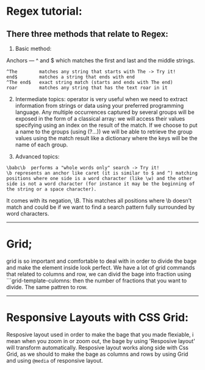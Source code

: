 # Regex tutorial:
## There three methods that relate to Regex:
1. Basic method:

Anchors — ^ and $ which matches the first and last and the middle strings.

```
^The        matches any string that starts with The -> Try it!
end$        matches a string that ends with end
^The end$   exact string match (starts and ends with The end)
roar        matches any string that has the text roar in it
```
2. Intermediate topics:
operator is very useful when we need to extract information from strings or data using your preferred programming language. Any multiple occurrences captured by several groups will be exposed in the form of a classical array: we will access their values specifying using an index on the result of the match.
If we choose to put a name to the groups (using (?<foo>...)) we will be able to retrieve the group values using the match result like a dictionary where the keys will be the name of each group.

3. Advanced topics:
```
\babc\b  performs a "whole words only" search -> Try it!
\b represents an anchor like caret (it is similar to $ and ^) matching positions where one side is a word character (like \w) and the other side is not a word character (for instance it may be the beginning of the string or a space character).
```
It comes with its negation, \B. This matches all positions where \b doesn’t match and could be if we want to find a search pattern fully surrounded by word characters.
________________
# Grid;
grid is so important and comfortable to deal with in order to divide the bage and make the element inside look perfect. We have a lot of grid commands that related to columns and row, we can divid the bage into fraction using ```grid-template-culomns: then the number of fractions that you want to divide. The same pattren to row.
_______
# Responsive Layouts with CSS Grid:
Resposive layout used in order to make the bage that you made flexiable, i mean when you zoom in or zoom out, the bage by using 'Resposive layout' will transform automatically. Resposive layout works along side with Css Grid, as we should to make the bage as columns and rows by using Grid and using ```@media``` of responsive layout.
